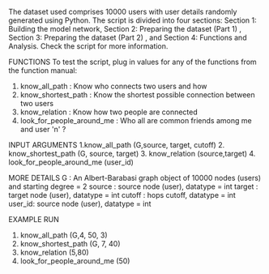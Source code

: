 The dataset used comprises 10000 users with user details randomly generated using Python. The script is divided into four sections: Section 1: Building the model network, Section 2: Preparing the dataset (Part 1) , Section 3: Preparing the dataset (Part 2) , and Section 4:  Functions and Analysis. Check the script for more information.

FUNCTIONS
To test the script, plug in values for any of the functions from the function manual:
1. know_all_path : Know who connects two users and how
2. know_shortest_path : Know the shortest possible connection between two users
3. know_relation : Know how two people are connected
4. look_for_people_around_me : Who all are common friends among me and user 'n' ? 

INPUT ARGUMENTS
1.know_all_path (G,source, target, cutoff)
2. know_shortest_path (G, source, target)
3. know_relation (source,target)
4. look_for_people_around_me (user_id)

MORE DETAILS
G : An Albert-Barabasi graph object of 10000 nodes (users) and starting degree = 2
source : source node (user), datatype = int
target : target node (user), datatype = int
cutoff : hops cutoff, datatype = int
user_id:  source node (user), datatype = int

EXAMPLE RUN
1. know_all_path (G,4, 50, 3)
2. know_shortest_path (G, 7, 40)
3. know_relation (5,80)
4. look_for_people_around_me (50)
